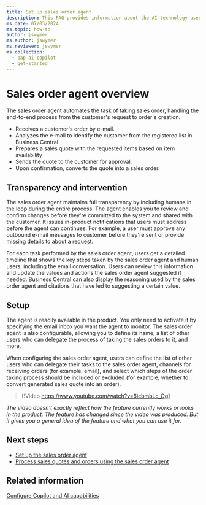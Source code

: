 ```yaml
---
title: Set up sales order agent
description: This FAQ provides information about the AI technology used in Business Central, along with key considerations and details about how AI is used, how it was tested and evaluated, and any specific limitations.
ms.date: 07/03/2024
ms.topic: how-to
author: jswymer
ms.author: jswymer
ms.reviewer: jswymer
ms.collection:
  - bap-ai-copilot
  - get-started
---
```


# Sales order agent overview

The sales order agent automates the task of taking sales order, handling the end-to-end process from the customer's request to order's creation. 

- Receives a customer's order by e-mail.
- Analyzes the e-mail to identify the customer from the registered list in Business Central
- Prepares a sales quote with the requested items based on item availability
- Sends the quote to the customer for approval.
- Upon confirmation, converts the quote into a sales order.

## Transparency and intervention

The sales order agent maintains full transparency by including humans in the loop during the entire process. The agent enables you to review and confirm changes before they're committed to the system and shared with the customer. It issues  in-product notifications that users must address before the agent can continues. For example, a user must approve any outbound e-mail messages to customer before they're sent or provide missing details to about a request.

For each task performed by the sales order agent, users get a detailed timeline that shows the key steps taken by the sales order agent and human users, including the email conversation. Users can review this information and update the values and actions the sales order agent suggested if needed. Business Central can also display the reasoning used by the sales order agent and citations that have led to suggesting a certain value.

## Setup

The agent is readily available in the product. You only need to activate it by specifying the email inbox you want the agent to monitor. The sales order agent is also configurable, allowing you to define its name, a list of other users who can delegate the process of taking the sales orders to it, and more. 

When configuring the sales order agent, users can define the list of other users who can delegate their tasks to the sales order agent, channels for receiving orders (for example, email), and select which steps of the order taking process should be included or excluded (for example, whether to convert generated sales quote into an order). 


> [!Video https://www.youtube.com/watch?v=6icbmbLc_Og]

*The video doesn't exactly reflect how the feature currently works or looks in the product. The feature has changed since the video was produced. But it gives you a general idea of the feature and what you can use it for.*
  
<!--
### Capabilities 

The sales order agent operates based on its instructions and user configuration. It uses AI to identify and carry out the steps needed to complete this task within the Business Central environment. 

The sales order agent is provided with its own set of high-level business instructions, which describe its purpose, outline the task it needs to perform and additional considerations it needs to take when performing the steps. These instructions are defined in the sales order agent code and are not visible to the users. 



### Operation through logical UI API

To execute its tasks, the sales order agent interacts with the Business Central web client using a logical representation of the UI called the logical UI API.  

Through that logical UI API, the sales order agent can read the data displayed on the product pages and access properties of the UI elements (for example, names and descriptions of the pages, fields, actions, and tooltips). It can then combine that data with the instructions provided by the users during sales order agent configuration, along with data received via e-mail messages, and then use AI with its conventional business knowledge to orchestrate the steps which needed to complete each step and the overall task.  

The sales order agent will attempt to overcome errors and adapt when conditions change (for example, when new data is entered by another user on a page). It can also engage in multi-turn e-mail conversation with the customer placing the order, if it needs to clarify or confirm their requirements.  

The sales order agent runs as just another user in Business Central and is granted access solely to the necessary parts of the product to perform its task. It comes with predefined permissions and a UI role (profile) that can be assigned to it by the configuring user, limiting which parts of the product the sales order agent can access and which UI elements (pages, fields, actions and FactBoxes) it can interact with. 

The sales order agent will seek user intervention when specific situations arise, for instance, when preparing outbound communications or providing business approval for key operations.  

The sales order agent is invoked by a built-in e-mail dispatcher, running as a scheduled task, which monitors the company mailbox that’s specified in the sales order taker’s configuration settings. The dispatcher hands over e-mails received from the customers to the sales order agent and sends results of its work, such as prepared sales quote with requested items, in response. -->

## Next steps

- [Set up the sales order agent](sales-order-agent-setup.md)
- [Process sales quotes and orders using the sales order agent](sales-order-agent-process.md)

## Related information

[Configure Copilot and AI capabilities](enable-ai.md)  

